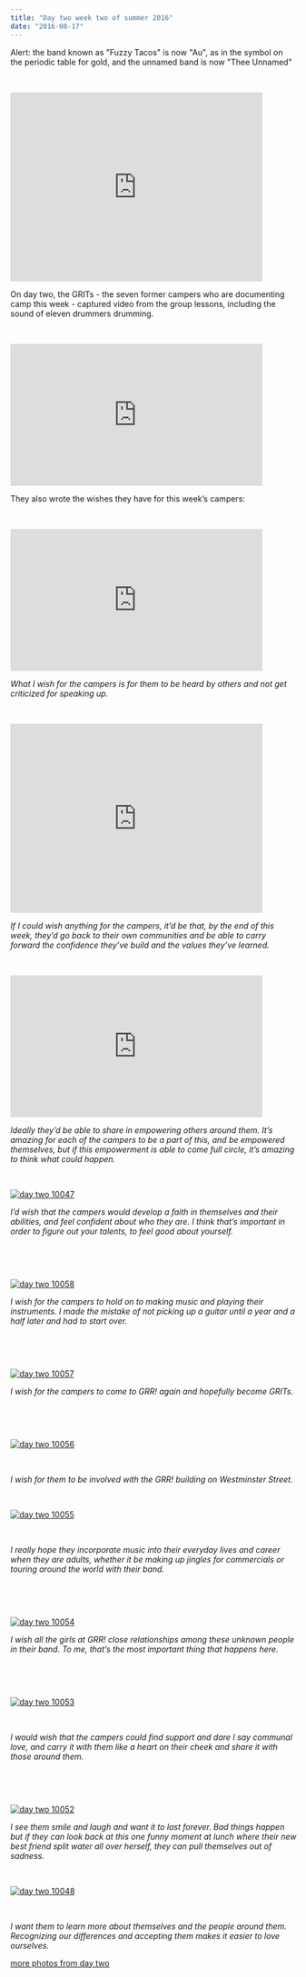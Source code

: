 ```yaml
---
title: "Day two week two of summer 2016"
date: "2016-08-17"
---
```


Alert: the band known as "Fuzzy Tacos" is now "Au", as in the symbol on the periodic table for gold, and the unnamed band is now "Thee Unnamed"

 

<iframe src="https://www.youtube.com/embed/tedF7yOyqdU?rel=0" width="444" height="333" frameborder="0" allowfullscreen="allowfullscreen"></iframe>

On day two, the GRITs - the seven former campers who are documenting camp this week - captured video from the group lessons, including the sound of eleven drummers drumming.

 

<iframe src="https://www.youtube.com/embed/NgUjljGOkE4?rel=0" width="444" height="250" frameborder="0" allowfullscreen="allowfullscreen"></iframe>

They also wrote the wishes they have for this week’s campers:

 

<iframe src="https://www.youtube.com/embed/Z_AutFjwilI?rel=0" width="444" height="250" frameborder="0" allowfullscreen="allowfullscreen"></iframe>

_What I wish for the campers is for them to be heard by others and not get criticized for speaking up._

 

<iframe src="https://www.youtube.com/embed/VGGALSuFi18?rel=0" width="444" height="333" frameborder="0" allowfullscreen="allowfullscreen"></iframe>

_If I could wish anything for the campers, it’d be that, by the end of this week, they’d go back to their own communities and be able to carry forward the confidence they’ve build and the values they’ve learned._ 

 

<iframe src="https://www.youtube.com/embed/XBxWlTe1VhE?rel=0" width="444" height="250" frameborder="0" allowfullscreen="allowfullscreen"></iframe>

_Ideally they’d be able to share in empowering others around them. It’s amazing for each of the campers to be a part of this, and be empowered themselves, but if this empowerment is able to come full circle, it’s amazing to think what could happen._

 

[![day two 10047](/uploads/blogpost/day-two-10047.jpg)](http://girlsrockri.org/wp-content/uploads/2016/08/day-two-10047.jpg)

_I’d wish that the campers would develop a faith in themselves and their abilities, and feel confident about who they are. I think that’s important in order to figure out your talents, to feel good about yourself._ 

 

 

[![day two 10058](/uploads/blogpost/day-two-10058.jpg)](http://girlsrockri.org/wp-content/uploads/2016/08/day-two-10058.jpg)

_I wish for the campers to hold on to making music and playing their instruments. I made the mistake of not picking up a guitar until a year and a half later and had to start over._

 

 

[![day two 10057](/uploads/blogpost/day-two-10057.jpg)](http://girlsrockri.org/wp-content/uploads/2016/08/day-two-10057.jpg)

_I wish for the campers to come to GRR! again and hopefully become GRITs._

 

 

[![day two 10056](/uploads/blogpost/day-two-10056.jpg)](http://girlsrockri.org/wp-content/uploads/2016/08/day-two-10056.jpg)

 

_I wish for them to be involved with the GRR! building on Westminster Street._

 

[![day two 10055](/uploads/blogpost/day-two-10055.jpg)](http://girlsrockri.org/wp-content/uploads/2016/08/day-two-10055.jpg)

 

_I really hope they incorporate music into their everyday lives and career when they are adults, whether it be making up jingles for commercials or touring around the world with their band._

 

 

[![day two 10054](/uploads/blogpost/day-two-10054.jpg)](http://girlsrockri.org/wp-content/uploads/2016/08/day-two-10054.jpg)

_I wish all the girls at GRR! close relationships among these unknown people in their band. To me, that’s the most important thing that happens here._

 

 

[![day two 10053](/uploads/blogpost/day-two-10053.jpg)](http://girlsrockri.org/wp-content/uploads/2016/08/day-two-10053.jpg)

 

_I would wish that the campers could find support and dare I say communal love, and carry it with them like a heart on their cheek and share it with those around them._

 

 

[![day two 10052](/uploads/blogpost/day-two-10052.jpg)](http://girlsrockri.org/wp-content/uploads/2016/08/day-two-10052.jpg)

_I see them smile and laugh and want it to last forever. Bad things happen but if they can look back at this one funny moment at lunch where their new best friend split water all over herself, they can pull themselves out of sadness._

 

[![day two 10048](/uploads/blogpost/day-two-10048.jpg)](http://girlsrockri.org/wp-content/uploads/2016/08/day-two-10048.jpg)

 

_I want them to learn more about themselves and the people around them. Recognizing our differences and accepting them makes it easier to love ourselves._

[more photos from day two](https://www.flickr.com/photos/girlsrockri/sets/72157672457777726)
